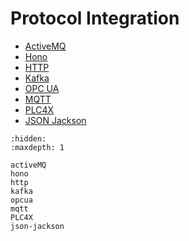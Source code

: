 # Protocol Integration

* [ActiveMQ](activeMQ.md)
* [Hono](hono.md)
* [HTTP](http.md)
* [Kafka](kafka.md)
* [OPC UA](opcua.md)
* [MQTT](mqtt.md)
* [PLC4X](PLC4X.md)
* [JSON Jackson](json-jackson.md)


```{toctree}
:hidden:
:maxdepth: 1

activeMQ
hono
http
kafka
opcua
mqtt
PLC4X
json-jackson
```